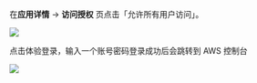 <IntegrationDetailCard title="体验登录">

在**应用详情** -> **访问授权** 页点击「允许所有用户访问」。

![](~@imagesZhCn/integration/aws/3-1.v2.png)

点击体验登录，输入一个账号密码登录成功后会跳转到 AWS 控制台

![](~@imagesZhCn/integration/aws/3-2.png)

</IntegrationDetailCard>
